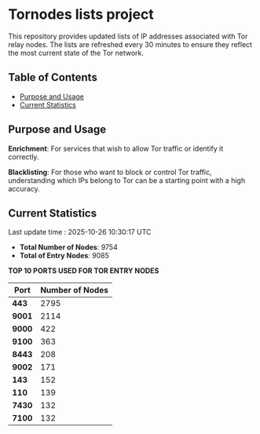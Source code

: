 # Tornodes lists project

This repository provides updated lists of IP addresses associated with Tor relay nodes. The lists are refreshed every 30 minutes to ensure they reflect the most current state of the Tor network.

## Table of Contents

- [Purpose and Usage](#purpose-and-usage)
- [Current Statistics](#current-statistics)


## Purpose and Usage

**Enrichment**: For services that wish to allow Tor traffic or identify it correctly.

**Blacklisting**: For those who want to block or control Tor traffic, understanding which IPs belong to Tor can be a starting point with a high accuracy.

## Current Statistics

Last update time : 2025-10-26 10:30:17 UTC

- **Total Number of Nodes**: 9754
- **Total of Entry Nodes**: 9085

**TOP 10 PORTS USED FOR TOR ENTRY NODES**

| **Port** | **Number of Nodes** |
|------|-----------------|
| **443**   | 2795  |
| **9001**   | 2114  |
| **9000**   | 422  |
| **9100**   | 363  |
| **8443**   | 208  |
| **9002**   | 171  |
| **143**   | 152  |
| **110**   | 139  |
| **7430**   | 132  |
| **7100**   | 132  |


